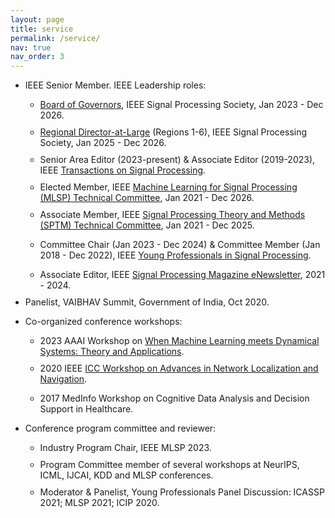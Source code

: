 ```yaml
---
layout: page
title: service
permalink: /service/
nav: true
nav_order: 3
---
```


<style>
    ul li { margin-bottom: 10px; }
</style>

<!-- <div style="line-height:50%;">
    <br>
</div>
 -->
<ul>

<li> <p>IEEE Senior Member. IEEE Leadership roles: </p> 

<ul>
    <li> <a href='https://signalprocessingsociety.org/our-story/board-governors'>Board of Governors</a>, IEEE Signal Processing Society, Jan 2023 - Dec 2026. </li>
    <li> <a href='https://signalprocessingsociety.org/our-story/membership-board'>Regional Director-at-Large</a> (Regions 1-6), IEEE Signal Processing Society, Jan 2025 - Dec 2026. </li>
    <li> Senior Area Editor (2023-present) & Associate Editor (2019-2023), IEEE <a href='https://signalprocessingsociety.org/publications-resources/ieee-transactions-signal-processing/editorial-board'>Transactions on Signal Processing</a>. </li>
    <li> Elected Member, IEEE <a href='https://signalprocessingsociety.org/community-involvement/machine-learning-signal-processing/mlsp-tc-home'>Machine Learning for Signal Processing (MLSP) Technical Committee</a>, Jan 2021 - Dec 2026. </li>
    <li> Associate Member, IEEE <a href='https://signalprocessingsociety.org/community-involvement/signal-processing-theory-and-methods/members'>Signal Processing Theory and Methods (SPTM) Technical Committee</a>, Jan 2021 - Dec 2025. </li>
    <li> <p>Committee Chair (Jan 2023 - Dec 2024) & Committee Member (Jan 2018 - Dec 2022), IEEE <a href='https://signalprocessingsociety.org/community-involvement/young-professionals'>Young Professionals in Signal Processing</a>. </p> </li>
    <li> Associate Editor, IEEE <a href='https://signalprocessingsociety.org/publications-resources/ieee-signal-processing-magazine/editorial-board'>Signal Processing Magazine eNewsletter</a>, 2021 - 2024. </li> 

</ul> </li>
  
<li> Panelist, VAIBHAV Summit, Government of India, Oct 2020.</li>

<li> <p>Co-organized conference workshops:</p> 

<ul>
    <li> 2023 AAAI Workshop on <a href='http://machinelearning-dynamic.github.io/'>When Machine Learning meets Dynamical Systems: Theory and Applications</a>. </li>
    <li> 2020 IEEE <a href='https://icc2020.ieee-icc.org/workshop/ws-07-advances-network-localization-and-navigation-anln'>ICC Workshop on Advances in Network Localization and Navigation</a>. </li>
    <li> <p>2017 MedInfo Workshop on Cognitive Data Analysis and Decision Support in Healthcare. </p> </li>

</ul> </li>

<li> <p>Conference program committee and reviewer:</p> 

<ul>
    <li> Industry Program Chair, IEEE MLSP 2023. </li>
    <li> Program Committee member of several workshops at NeurIPS, ICML, IJCAI, KDD and MLSP conferences. </li>
    <li> Moderator & Panelist, Young Professionals Panel Discussion: ICASSP 2021; MLSP 2021; ICIP 2020. </li>

</ul> </li>

</ul>
